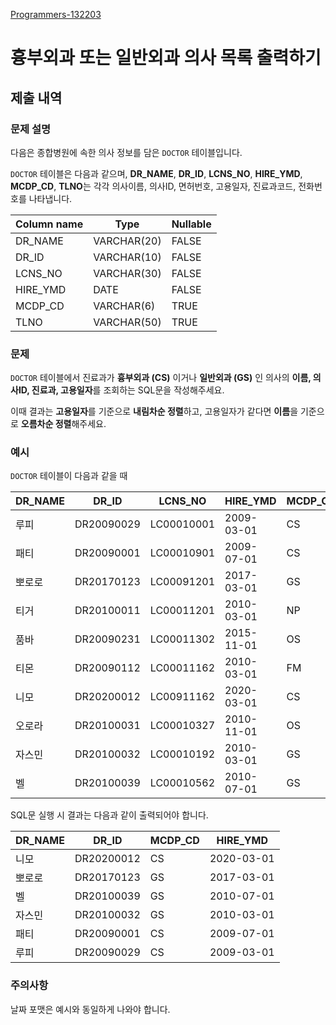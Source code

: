 [Programmers-132203](https://school.programmers.co.kr/learn/courses/30/lessons/132203)

# 흉부외과 또는 일반외과 의사 목록 출력하기

## 제출 내역

### 문제 설명

다음은 종합병원에 속한 의사 정보를 담은 `DOCTOR` 테이블입니다.

`DOCTOR` 테이블은 다음과 같으며, **DR_NAME**, **DR_ID**, **LCNS_NO**, **HIRE_YMD**, **MCDP_CD**, **TLNO**는 각각 의사이름, 의사ID, 면허번호, 고용일자, 진료과코드, 전화번호를 나타냅니다.

| Column name | Type | Nullable |
| --- | --- | --- |
| DR_NAME | VARCHAR(20) | FALSE |
| DR_ID | VARCHAR(10) | FALSE |
| LCNS_NO | VARCHAR(30) | FALSE |
| HIRE_YMD | DATE | FALSE |
| MCDP_CD | VARCHAR(6) | TRUE |
| TLNO | VARCHAR(50) | TRUE |

### 문제

`DOCTOR` 테이블에서 진료과가 **흉부외과 (CS)** 이거나 **일반외과 (GS)** 인 의사의 **이름, 의사ID, 진료과, 고용일자**를 조회하는 SQL문을 작성해주세요.

이때 결과는 **고용일자**를 기준으로 **내림차순 정렬**하고, 고용일자가 같다면 **이름**을 기준으로 **오름차순 정렬**해주세요.

### 예시

`DOCTOR` 테이블이 다음과 같을 때

| DR_NAME | DR_ID | LCNS_NO | HIRE_YMD | MCDP_CD | TLNO |
| --- | --- | --- | --- | --- | --- |
| 루피 | DR20090029 | LC00010001 | 2009-03-01 | CS | 01085482011 |
| 패티 | DR20090001 | LC00010901 | 2009-07-01 | CS | 01085220122 |
| 뽀로로 | DR20170123 | LC00091201 | 2017-03-01 | GS | 01034969210 |
| 티거 | DR20100011 | LC00011201 | 2010-03-01 | NP | 01034229818 |
| 품바 | DR20090231 | LC00011302 | 2015-11-01 | OS | 01049840278 |
| 티몬 | DR20090112 | LC00011162 | 2010-03-01 | FM | 01094622190 |
| 니모 | DR20200012 | LC00911162 | 2020-03-01 | CS | 01089483921 |
| 오로라 | DR20100031 | LC00010327 | 2010-11-01 | OS | 01098428957 |
| 자스민 | DR20100032 | LC00010192 | 2010-03-01 | GS | 01023981922 |
| 벨 | DR20100039 | LC00010562 | 2010-07-01 | GS | 01058390758 |

SQL문 실행 시 결과는 다음과 같이 출력되어야 합니다.

| DR_NAME | DR_ID | MCDP_CD | HIRE_YMD |
| --- | --- | --- | --- |
| 니모 | DR20200012 | CS | 2020-03-01 |
| 뽀로로 | DR20170123 | GS | 2017-03-01 |
| 벨 | DR20100039 | GS | 2010-07-01 |
| 자스민 | DR20100032 | GS | 2010-03-01 |
| 패티 | DR20090001 | CS | 2009-07-01 |
| 루피 | DR20090029 | CS | 2009-03-01 |

### 주의사항

날짜 포맷은 예시와 동일하게 나와야 합니다.
